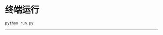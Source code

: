 # 终端运行

```shell
python run.py
```
***********************************************************************************************************************************************************************************************************************************************************************************************************************************************************************************************************************************************************************************************************************************************************************************************************************************************************************************************************************************************************************************************************************************************************************